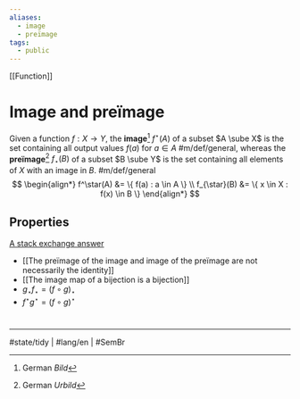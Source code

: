 ```yaml
---
aliases:
  - image
  - preïmage
tags:
  - public
---
```

[[Function]]
# Image and preïmage

Given a function $f : X \to Y$, 
the **image**[^Bild] $f^\star(A)$ of a subset $A \sube X$ is the set containing all output values $f(a)$ for $a \in A$ #m/def/general,
whereas the **preïmage**[^Urbild] $f_{\star}(B)$ of a subset $B \sube Y$ is the set containing all elements of $X$ with an image in $B$. #m/def/general
$$
\begin{align*}
f^\star(A) &= \{ f(a) : a \in A \} \\
f_{\star}(B) &= \{ x \in X : f(x) \in B \}
\end{align*}
$$
[^Bild]: German _Bild_
[^Urbild]: German _Urbild_

## Properties
[A stack exchange answer](https://math.stackexchange.com/questions/359693/overview-of-basic-results-about-images-and-preimages#359694)


- [[The preïmage of the image and image of the preïmage are not necessarily the identity]]
- [[The image map of a bijection is a bijection]]
- $g_{\star}f_{\star} = (f \circ g)_{\star}$
- $f^\star g^\star = (f \circ g)^\star$


#
---
#state/tidy | #lang/en | #SemBr
